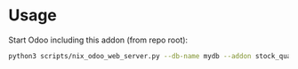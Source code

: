 # Usage

Start Odoo including this addon (from repo root):

```bash
python3 scripts/nix_odoo_web_server.py --db-name mydb --addon stock_quant_expiration_date_tree
```
